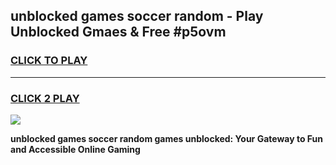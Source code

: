 
## unblocked games soccer random - Play Unblocked Gmaes & Free #p5ovm
<h3>
<a href="https://premium.freeplayer.one?title=unblocked_games_soccer_random&ref=01M">CLICK TO PLAY</a></h3>
<hr>

<h3>
<a href="https://premium.freeplayer.one?title=unblocked_games_soccer_random&ref=01M">CLICK 2 PLAY</a>
  
</h3>

<a href="https://premium.freeplayer.one?title=unblocked_games_soccer_random&ref=01M"><img src="https://clearcache.store/games.png"></a>


**unblocked games soccer random games unblocked: Your Gateway to Fun and Accessible Online Gaming**

